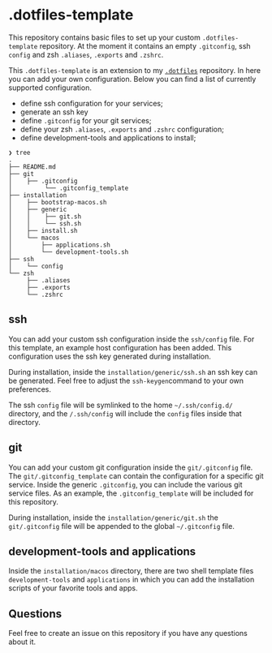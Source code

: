 # .dotfiles-template

This repository contains basic files to set up your custom `.dotfiles-template` repository. At the moment it contains an
empty `.gitconfig`, ssh `config` and zsh `.aliases`, `.exports` and `.zshrc`.

This `.dotfiles-template` is an extension to my [`.dotfiles`](https://github.com/djcprinse/.dotfiles) repository. In
here you can add your own configuration. Below you can find a list of currently supported configuration.

* define ssh configuration for your services;
* generate an ssh key
* define `.gitconfig` for your git services;
* define your zsh `.aliases`, `.exports` and `.zshrc` configuration;
* define development-tools and applications to install;

```
❯ tree
.
├── README.md
├── git
│    ├── .gitconfig
│         └── .gitconfig_template 
├── installation
│    ├── bootstrap-macos.sh
│    ├── generic
│    │    ├── git.sh
│    │    └── ssh.sh
│    ├── install.sh
│    └── macos
│        ├── applications.sh
│        └── development-tools.sh
├── ssh
│    └── config
└── zsh
     ├── .aliases
     ├── .exports
     └── .zshrc
```

## ssh

You can add your custom ssh configuration inside the `ssh/config` file. For this template, an example host configuration
has been added. This configuration uses the ssh key generated during installation.

During installation, inside the `installation/generic/ssh.sh` an ssh key can be generated. Feel free to adjust the
`ssh-keygen`command to your own preferences.

The ssh `config` file will be symlinked to the home `~/.ssh/config.d/` directory, and the `/.ssh/config` will include
the `config` files inside that directory.

## git

You can add your custom git configuration inside the `git/.gitconfig` file. The `git/.gitconfig_template` can contain
the configuration for a specific git service. Inside the generic `.gitconfig`, you can include the various git service
files. As an example, the `.gitconfig_template` will be included for this repository.

During installation, inside the `installation/generic/git.sh` the `git/.gitconfig` file will be appended to the global
`~/.gitconfig` file.

## development-tools and applications

Inside the `installation/macos` directory, there are two shell template files `development-tools` and `applications` in
which you can add the installation scripts of your favorite tools and apps.

## Questions

Feel free to create an issue on this repository if you have any questions about it.
